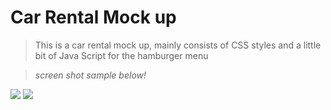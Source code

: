 # Car Rental Mock up

> This is a car rental mock up, mainly consists of CSS styles and a little bit of Java Script for the hamburger menu

> *screen shot sample below!*

![](./md-images/ScreenShot.png?raw=true) 
![](./md-images/ScreenShot2.png?raw=true) 